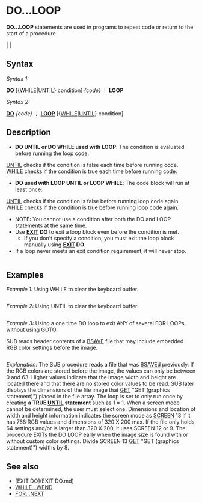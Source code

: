 # DO...LOOP

**DO...LOOP** statements are used in programs to repeat code or return to the start of a procedure.

  

|  |

## Syntax

*Syntax 1:*

**[DO](DO.md)** [{[WHILE]({[WHILE.md)|[UNTIL](UNTIL.md)} condition]
*{code}*
⋮
**[LOOP](LOOP.md)**
  

*Syntax 2:*

**[DO](DO.md)**
*{code}*
⋮
**[LOOP](LOOP.md)** [{[WHILE]({[WHILE.md)|[UNTIL](UNTIL.md)} condition]
  

## Description

* **DO UNTIL or DO WHILE used with LOOP**: The condition is evaluated before running the loop code.

[UNTIL](UNTIL.md) checks if the condition is false each time before running code.
[WHILE](WHILE.md) checks if the condition is true each time before running code.
* **DO used with LOOP UNTIL or LOOP WHILE**: The code block will run at least once:

[UNTIL](UNTIL.md) checks if the condition is false before running loop code again.
[WHILE](WHILE.md) checks if the condition is true before running loop code again.
* NOTE: You cannot use a condition after both the DO and LOOP statements at the same time.
* Use **[EXIT](EXIT.md) DO** to exit a loop block even before the condition is met.
	+ If you don't specify a condition, you must exit the loop block manually using **[EXIT](EXIT.md) DO**.
* If a loop never meets an exit condition requirement, it will never stop.

  

```          Table 3: The relational operations for condition checking.   In this table, **A** and **B** are the [Expressions](Expressions.md) to compare. Both must represent  the same general type, i.e. they must result into either numerical values  or [STRING](STRING.md) values. If a test succeeds, then **true** (-1) is returned, **false** (0)      if it fails, which both can be used in further [Boolean](Boolean.md) evaluations.  ┌─────────────────────────────────────────────────────────────────────────┐  │                          **[Relational Operations](Relational Operations.md)**                          │  ├────────────┬───────────────────────────────────────────┬────────────────┤  │ **Operation**  │                **Description**                │ **Example usage**  │  ├────────────┼───────────────────────────────────────────┼────────────────┤  │   A [=](=.md) B    │ Tests if A is **equal** to B.                 │ [IF](IF.md) A [=](=.md) B [THEN](THEN.md)  │  ├────────────┼───────────────────────────────────────────┼────────────────┤  │   A [<>](<>.md) B   │ Tests if A is **not equal** to B.             │ [IF](IF.md) A [<>](<>.md) B [THEN](THEN.md) │  ├────────────┼───────────────────────────────────────────┼────────────────┤  │   A [<](<.md) B    │ Tests if A is **less than** B.                │ [IF](IF.md) A [<](<.md) B [THEN](THEN.md)  │  ├────────────┼───────────────────────────────────────────┼────────────────┤  │   A [>](>.md) B    │ Tests if A is **greater than** B.             │ [IF](IF.md) A [>](>.md) B [THEN](THEN.md)  │  ├────────────┼───────────────────────────────────────────┼────────────────┤  │   A [<=](<=.md) B   │ Tests if A is **less than or equal** to B.    │ [IF](IF.md) A [<=](<=.md) B [THEN](THEN.md) │  ├────────────┼───────────────────────────────────────────┼────────────────┤  │   A [>=](>=.md) B   │ Tests if A is **greater than or equal** to B. │ [IF](IF.md) A [>=](>=.md) B [THEN](THEN.md) │  └────────────┴───────────────────────────────────────────┴────────────────┘    The operations should be very obvious for numerical values. For strings    be aware that all checks are done **case sensitive** (i.e. "Foo" <> "foo").    The **equal**/**not equal** check is pretty much straight forward, but for the    **less**/**greater** checks the [ASCII](ASCII.md) value of the first different character is                           used for decision making:     **E.g.** "abc" is **less** than "abd", because in the first difference (the 3rd         character) the "c" has a lower [ASCII](ASCII.md) value than the "d".     This behavior may give you some subtle results, if you are not aware of                    the [ASCII](ASCII.md) values and the written case:     **E.g.** "abc" is **greater** than "abD", because the small letters have higher         [ASCII](ASCII.md) values than the capital letters, hence "c" > "D". You may use         [LCASE$](LCASE$.md) or [UCASE$](UCASE$.md) to make sure both strings have the same case.  
```

  

## Examples

*Example 1:* Using WHILE to clear the keyboard buffer.

```   DO WHILE [INKEY$](INKEY$.md) <> "": LOOP ' checks evaluation before running loop code  DO: LOOP WHILE INKEY$ <> "" ' checks evaluation after one run of loop code   
```

  

*Example 2:* Using UNTIL to clear the keyboard buffer.

```   DO UNTIL [INKEY$](INKEY$.md) = "": LOOP ' checks evaluation before running loop code  DO: LOOP UNTIL [INKEY$](INKEY$.md) = "" ' checks evaluation after one run of loop code   
```

  

*Example 3:* Using a one time DO loop to exit ANY of several FOR LOOPs, without using [GOTO](GOTO.md).

SUB reads header contents of a [BSAVE](BSAVE.md) file that may include embedded RGB color settings before the image.

``` [DEFINT](DEFINT.md) A-Z [INPUT](INPUT.md) "Enter a BSAVE file name to read the file for screen mode:"', filenm$ CheckScreen filenm$  [END](END.md)  [DEFINT](DEFINT.md) A-Z [SUB](SUB.md) CheckScreen (Filename$)        'find Screen mode (12 or 13) and image dimensions    DIM Bsv AS [STRING](STRING.md) * 1    DIM Header AS STRING * 6     Scr = 0: MaxColors = 0    [OPEN](OPEN.md) Filename$ FOR [BINARY](BINARY.md) AS #1     [GET](GET.md) #1, , Bsv           '1 check for small 2 character    GET #1, , Header        '2 - 7 rest of file header     IF Bsv <> [CHR$](CHR$.md)(253) THEN   ' small 2 character denotes a [BSAVE](BSAVE.md) file       COLOR 12: LOCATE 15, 33: PRINT "Not a BSAVE file!": SLEEP 3: [EXIT](EXIT.md) SUB    END IF     GET #1, , widN           '8 no color info bmp sizes    GET #1, , depN           '9   "        "      "  DO   IF widN > 63 OR depN > 63 THEN [EXIT DO](EXIT DO.md)  ' width and depth already found    FOR i = 10 TO 55       'check for Screen 12 embedded colors     GET #1, , RGB     tot12& = tot12& + RGB     'PRINT i; RGB; : SOUND 300, 1         'test sound slows loop in QB     IF RGB > 63 OR RGB < 0 THEN [EXIT DO](EXIT DO.md)     IF i = 55 AND tot12& = 0 THEN [EXIT DO](EXIT DO.md)   NEXT    GET #1, , wid12          '56   GET #1, , dep12          '57   IF wid12 > 63 OR dep12 > 63 THEN [EXIT DO](EXIT DO.md)    FOR i = 58 TO 775      'check for Screen 13 embedded colors     GET #1, , RGB     tot13& = tot13& + RGB     'PRINT i; RGB; : SOUND 300, 1          'test     IF RGB > 63 OR RGB < 0 THEN [EXIT DO](EXIT DO.md)     IF i = 775 AND tot13& = 0 THEN [EXIT DO](EXIT DO.md)   NEXT   GET #1, , wid13          '776   GET #1, , dep13          '777 LOOP [UNTIL](UNTIL.md) 1 = 1    'TRUE statement exits one-time LOOP CLOSE #1  COLOR 14: LOCATE 10, 25 [SELECT CASE](SELECT CASE.md) i   [CASE IS](CASE IS.md) < 56:    IF widN > 640 THEN        Scr = 13: MaxColors = 0        PRINT "Default Screen 13:"; widN \ 8; "X"; depN    ELSE     LOCATE 10, 15     PRINT "Screen 12 ("; widN; "X"; depN; ") OR 13 ("; widN \ 8; "X"; depN; ")"     DO: SOUND 600, 4        COLOR 13: LOCATE 12, 23  'ask if no data found. Prevents ERROR opening in wrong mode        [INPUT](INPUT.md) "Enter a Screen mode 12 or 13 : ", Scrn$        Scr = VAL(Scrn$)     LOOP UNTIL Scr = 12 OR Scr = 13    END IF    IF Scr = 12 THEN MaxColors = 0: PWidth = widN: PDepth = depN    IF Scr = 13 THEN MaxColors = 0: PWidth = widN \ 8: PDepth = depN   [CASE](CASE.md) 56 TO 775      PRINT "Custom Screen 12:"; wid12; "X"; dep12      Scr = 12: MaxColors = 16: PWidth = wid12: PDepth = dep12   [CASE](CASE.md) 776: PRINT "Custom Screen 13:"; wid13 \ 8; "X"; dep13      Scr = 13: MaxColors = 256: PWidth = wid13 \ 8: PDepth = dep13 [END SELECT](END SELECT.md)  [END SUB](END SUB.md)  
```

*Explanation:* The SUB procedure reads a file that was [BSAVEd](BSAVEd.md) previously. If the RGB colors are stored before the image, the values can only be between 0 and 63. Higher values indicate that the image width and height are located there and that there are no stored color values to be read. SUB later displays the dimensions of the file image that [GET](GET.md) "GET (graphics statement)") placed in the file array. The loop is set to only run once by creating **a TRUE [UNTIL](UNTIL.md) statement** such as 1 = 1. When a screen mode cannot be determined, the user must select one.
Dimensions and location of width and height information indicates the screen mode as [SCREEN](SCREEN.md) 13 if it has 768 RGB values and dimensions of 320 X 200 max. If the file only holds 64 settings and/or is larger than 320 X 200, it uses SCREEN 12 or 9. The procedure [EXITs](EXITs.md) the DO LOOP early when the image size is found with or without custom color settings.
Divide SCREEN 13 [GET](GET.md) "GET (graphics statement)") widths by 8.
  

## See also

* [EXIT DO](EXIT DO.md)
* [WHILE...WEND](WHILE...WEND.md)
* [FOR...NEXT](FOR...NEXT.md)

  
